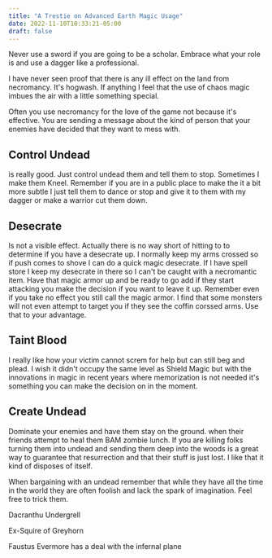 ```yaml
---
title: "A Trestie on Advanced Earth Magic Usage"
date: 2022-11-10T10:33:21-05:00
draft: false
---
```


Never use a sword if you are going to be a scholar. Embrace what your role is and use a dagger like a professional.

I have never seen proof that there is any ill effect on the land from necromancy. It's hogwash. If anything I feel that the use of chaos magic imbues the air with a little something special. 

Often you use necromancy for the love of the game not because it's effective. You are sending a message about the kind of person that your enemies have decided that they want to mess with. 

## Control Undead

is really good. Just control undead them and tell them to stop. Sometimes I make them Kneel. Remember if you are in a public place to make the it a bit more subtle I just tell them to dance or stop and give it to them with my dagger or make a warrior cut them down.

## Desecrate 

Is not a visible effect. Actually there is no way short of hitting to to determine if you have a desecrate up.  I normally keep my arms crossed so if push comes to shove I can do a quick magic desecrate. If I have spell store I keep my desecrate in there so I can't be caught with a necromantic item.  Have that magic armor up and be ready to go add if they start attacking you make the decision if you want to leave it up. Remember even if you take no effect you still call the magic armor. I find that some monsters will not even attempt to target you if they see the coffin corssed arms. Use that to your advantage. 

## Taint Blood

I really like how your victim cannot screm for help but can still beg and plead. I wish it didn't occupy the same level as Shield Magic but with the innovations in magic in recent years where memorization is not needed it's something you can make the decision on in the moment. 

## Create Undead 

Dominate your enemies and have them stay on the ground. when their friends attempt to heal them BAM zombie lunch. If you are killing folks turning them into undead and sending them deep into the woods is a great way to guarantee that resurrection and that their stuff is just lost. I like that it kind of disposes of itself. 

When bargaining with an undead remember that while they have all the time in the world they are often foolish and lack the spark of imagination. Feel free to trick them.

Dacranthu Undergrell

Ex-Squire of Greyhorn

Faustus Evermore has a deal with the infernal plane